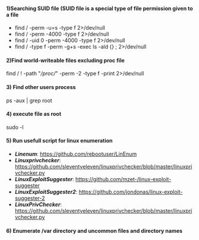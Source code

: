 #### 1)Searching SUID file (SUID file is a special type of file permission given to a file
- find / -perm -u=s -type f 2>/dev/null
- find / -perm -4000 -type f 2>/dev/null
- find / -uid 0 -perm -4000 -type f 2>/dev/null
- find / -type f -perm -g+s -exec ls -ald {} \; 2>/dev/null

#### 2)Find world-writeable files excluding proc file
find / ! -path "*/proc/*" -perm -2 -type f -print 2>/dev/null

#### 3) Find other users process
ps -aux | grep root

#### 4) execute file as root
sudo -l

#### 5) Run usefull script for linux enumeration
- ***Linenum***: https://github.com/rebootuser/LinEnum
- ***Linuxprivchecker***: https://github.com/sleventyeleven/linuxprivchecker/blob/master/linuxprivchecker.py
- ***LinuxExploitSuggester***: https://github.com/mzet-/linux-exploit-suggester
- ***LinuxExploitSuggester2***: https://github.com/jondonas/linux-exploit-suggester-2
- ***LinuxPrivChecker***: https://github.com/sleventyeleven/linuxprivchecker/blob/master/linuxprivchecker.py

#### 6) Enumerate /var directory and uncommon files and directory names

